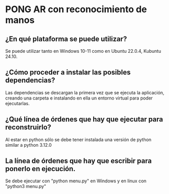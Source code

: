 # PONG AR con reconocimiento de manos

## ¿En qué plataforma se puede utilizar?
Se puede utilizar tanto en Windows 10-11 como en Ubuntu 22.0.4, Kubuntu 24.10.

## ¿Cómo proceder a instalar las posibles dependencias?
Las dependencias se descargan la primera vez que se ejecuta la aplicación, creando una carpeta e instalando en ella un entorno virtual para poder ejecutarlas.

## ¿Qué línea de órdenes que hay que ejecutar para reconstruirlo?
Al estar en python sólo se debe tener instalada una versión de python similar a python 3.12.0

## La línea de órdenes que hay que escribir para ponerlo en ejecución.
Se debe ejecutar con "python menu.py" en Windows y en linux con "python3 menu.py"
